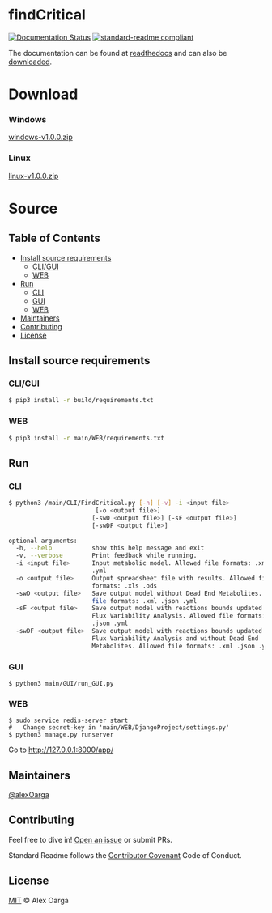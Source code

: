 # findCritical

[![Documentation Status](https://readthedocs.org/projects/findcritical/badge/?version=latest&style=flat-square)](https://findcritical.readthedocs.io/en/latest/?badge=latest)		[![standard-readme compliant](https://img.shields.io/badge/readme%20style-standard-brightgreen.svg?style=flat-square)](https://github.com/RichardLitt/standard-readme)

The documentation can be found at [readthedocs](https://findcritical.readthedocs.io/en/latest/) and can also be [downloaded](https://readthedocs.org/projects/findcritical/downloads/).

# Download
### Windows
[windows-v1.0.0.zip](https://github.com/alexOarga/findCritical/releases/download/v1.0.0/windows.zip)
### Linux
[linux-v1.0.0.zip](https://github.com/alexOarga/findCritical/releases/download/v1.0.0/linux.zip)

# Source
## Table of Contents
- [Install source requirements](#install-source-requirements)
 	- [CLI/GUI](#cligui)
 	- [WEB](#WEB)
- [Run](#Run)
 	- [CLI](#CLI)
 	- [GUI](#GUI)
 	- [WEB](#web-1)
- [Maintainers](#maintainers)
- [Contributing](#contributing)
- [License](#license)

## Install source requirements

### CLI/GUI
```sh
$ pip3 install -r build/requirements.txt
```

### WEB
```sh
$ pip3 install -r main/WEB/requirements.txt
```

## Run
### CLI
```sh
$ python3 /main/CLI/FindCritical.py [-h] [-v] -i <input file> 
                        [-o <output file>]
                       [-swD <output file>] [-sF <output file>]
                       [-swDF <output file>]
                       
optional arguments:
  -h, --help           show this help message and exit
  -v, --verbose        Print feedback while running.
  -i <input file>      Input metabolic model. Allowed file formats: .xml .json
                       .yml 
  -o <output file>     Output spreadsheet file with results. Allowed file
                       formats: .xls .ods
  -swD <output file>   Save output model without Dead End Metabolites. Allowed
                       file formats: .xml .json .yml 
  -sF <output file>    Save output model with reactions bounds updated with
                       Flux Variability Analysis. Allowed file formats: .xml
                       .json .yml 
  -swDF <output file>  Save output model with reactions bounds updated with
                       Flux Variability Analysis and without Dead End
                       Metabolites. Allowed file formats: .xml .json .yml
```

### GUI
```
$ python3 main/GUI/run_GUI.py
```
### WEB
```
$ sudo service redis-server start
#   Change secret-key in 'main/WEB/DjangoProject/settings.py'
$ python3 manage.py runserver
```
Go to http://127.0.0.1:8000/app/

## Maintainers

[@alexOarga](https://github.com/alexOarga)

## Contributing

Feel free to dive in! [Open an issue](https://github.com/alexOarga/findCritical/issues/new) or submit PRs.

Standard Readme follows the [Contributor Covenant](http://contributor-covenant.org/version/1/3/0/) Code of Conduct.

## License

[MIT](LICENSE) © Alex Oarga
